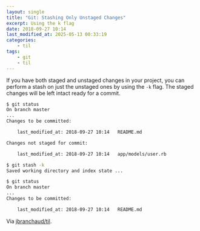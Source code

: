 ```yaml
---
layout: single
title: "Git: Stashing Only Unstaged Changes"
excerpt: Using the k flag
date: 2018-09-27 10:14
last_modified_at: 2025-05-13 00:33:19
categories:
    - til
tags:
    - git
    - til
---
```


If you have both staged and unstaged changes in your project, you can
perform a stash on just the unstaged ones by using the `-k` flag. The
staged changes will be left intact ready for a commit.

```bash
$ git status
On branch master
...
Changes to be committed:

    last_modified_at: 2018-09-27 10:14   README.md

Changes not staged for commit:

    last_modified_at: 2018-09-27 10:14   app/models/user.rb

$ git stash -k
Saved working directory and index state ...

$ git status
On branch master
...
Changes to be committed:

    last_modified_at: 2018-09-27 10:14   README.md
```

Via [jbranchaud/til](https://github.com/jbranchaud/til).
